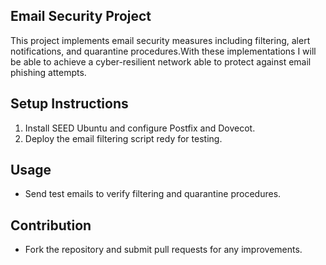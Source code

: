 ## Email Security Project
This project implements email security measures including filtering, alert notifications, and quarantine procedures.With these implementations
I will be able to achieve a cyber-resilient network able to protect against email phishing attempts.

## Setup Instructions
1. Install SEED Ubuntu and configure Postfix and Dovecot.
2. Deploy the email filtering script redy for testing.

## Usage
- Send test emails to verify filtering and quarantine procedures.

## Contribution
- Fork the repository and submit pull requests for any improvements.
